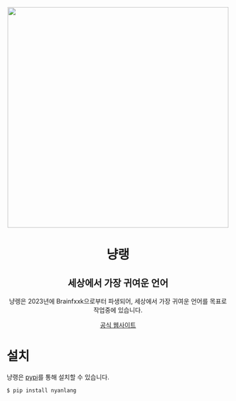<p align="center">
<img width="500" height="500" src="https://user-images.githubusercontent.com/61446372/228822639-f126e6a3-5bcb-4e04-80ed-1cb6325314bf.png" />
</p>

<h1 align="center">냥랭</h1>
<h2 align="center">세상에서 가장 귀여운 언어</h2>
<p align="center">
냥렝은 2023년에 Brainfxxk으로부터 파생되어, 세상에서 가장 귀여운 언어를 목표로 작업중에 있습니다.  
</p>
<p align="center">
<a href="https://nyan.sserve.work">공식 웹사이트</a>
</p>

# 설치
냥랭은 [pypi](https://pypi.org/project/nyanlang/)를 통해 설치할 수 있습니다.

```
$ pip install nyanlang
```
